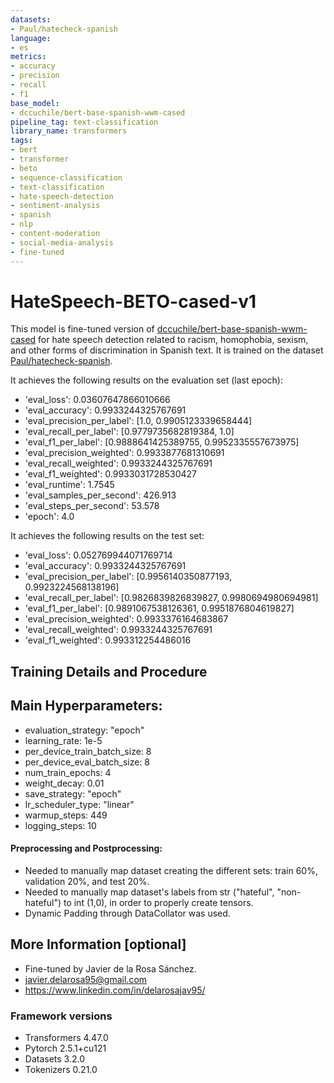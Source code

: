 ```yaml
---
datasets:
- Paul/hatecheck-spanish
language:
- es
metrics:
- accuracy
- precision
- recall
- f1
base_model:
- dccuchile/bert-base-spanish-wwm-cased
pipeline_tag: text-classification
library_name: transformers
tags:
- bert
- transformer
- beto
- sequence-classification
- text-classification
- hate-speech-detection
- sentiment-analysis
- spanish
- nlp
- content-moderation
- social-media-analysis
- fine-tuned
---
```

# HateSpeech-BETO-cased-v1

<!-- Provide a quick summary of what the model is/does. -->

This model is fine-tuned version of [dccuchile/bert-base-spanish-wwm-cased](https://huggingface.co/dccuchile/bert-base-spanish-wwm-cased) for hate speech detection related to racism, homophobia, sexism, and other forms of discrimination in Spanish text.
It is trained on the dataset [Paul/hatecheck-spanish](https://huggingface.co/Paul/hatecheck-spanish).


It achieves the following results on the evaluation set (last epoch):
- 'eval_loss': 0.03607647866010666
- 'eval_accuracy': 0.9933244325767691
- 'eval_precision_per_label': [1.0, 0.9905123339658444]
- 'eval_recall_per_label': [0.9779735682819384, 1.0]
- 'eval_f1_per_label': [0.9888641425389755, 0.9952335557673975]
- 'eval_precision_weighted': 0.9933877681310691
- 'eval_recall_weighted': 0.9933244325767691
- 'eval_f1_weighted': 0.9933031728530427
- 'eval_runtime': 1.7545
- 'eval_samples_per_second': 426.913
- 'eval_steps_per_second': 53.578
- 'epoch': 4.0

It achieves the following results on the test set:
- 'eval_loss': 0.052769944071769714
- 'eval_accuracy': 0.9933244325767691
- 'eval_precision_per_label': [0.9956140350877193, 0.9923224568138196]
- 'eval_recall_per_label': [0.9826839826839827, 0.9980694980694981]
- 'eval_f1_per_label': [0.9891067538126361, 0.9951876804619827]
- 'eval_precision_weighted': 0.9933376164683867
- 'eval_recall_weighted': 0.9933244325767691
- 'eval_f1_weighted': 0.993312254486016

## Training Details and Procedure

## Main Hyperparameters:

- evaluation_strategy: "epoch"
- learning_rate: 1e-5
- per_device_train_batch_size: 8
- per_device_eval_batch_size: 8
- num_train_epochs: 4
- weight_decay: 0.01
- save_strategy: "epoch"
- lr_scheduler_type: "linear"
- warmup_steps: 449
- logging_steps: 10


#### Preprocessing and Postprocessing:

- Needed to manually map dataset creating the different sets: train 60%, validation 20%, and test 20%.
- Needed to manually map dataset's labels from str ("hateful", "non-hateful") to int (1,0), in order to properly create tensors.
- Dynamic Padding through DataCollator was used.


## More Information [optional]

- Fine-tuned by Javier de la Rosa Sánchez.
- javier.delarosa95@gmail.com
- https://www.linkedin.com/in/delarosajav95/

### Framework versions

- Transformers 4.47.0
- Pytorch 2.5.1+cu121
- Datasets 3.2.0
- Tokenizers 0.21.0